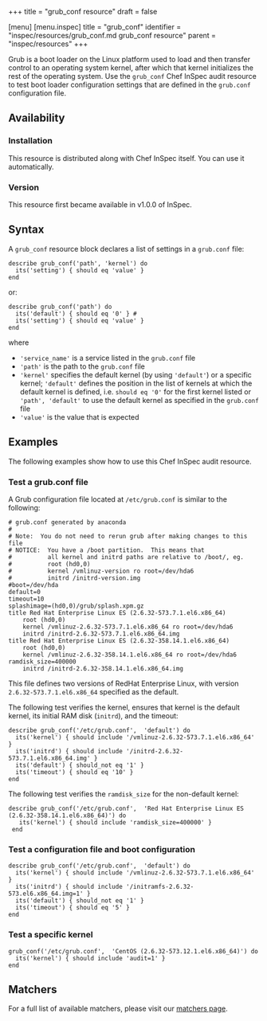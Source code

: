 +++
title = "grub_conf resource"
draft = false

[menu]
  [menu.inspec]
    title = "grub_conf"
    identifier = "inspec/resources/grub_conf.md grub_conf resource"
    parent = "inspec/resources"
+++


Grub is a boot loader on the Linux platform used to load and then transfer control to an operating system kernel, after which that kernel initializes the rest of the operating system. Use the `grub_conf` Chef InSpec audit resource to test boot loader configuration settings that are defined in the `grub.conf` configuration file.


## Availability

### Installation

This resource is distributed along with Chef InSpec itself. You can use it automatically.

### Version

This resource first became available in v1.0.0 of InSpec.

## Syntax

A `grub_conf` resource block declares a list of settings in a `grub.conf` file:

    describe grub_conf('path', 'kernel') do
      its('setting') { should eq 'value' }
    end

or:

    describe grub_conf('path') do
      its('default') { should eq '0' } #
      its('setting') { should eq 'value' }
    end

where

* `'service_name'` is a service listed in the `grub.conf` file
* `'path'` is the path to the `grub.conf` file
* `'kernel'` specifies the default kernel (by using `'default'`) or a specific kernel; `'default'` defines the position in the list of kernels at which the default kernel is defined, i.e. `should eq '0'` for the first kernel listed or `'path', 'default'` to use the default kernel as specified in the `grub.conf` file
* `'value'` is the value that is expected


## Examples

The following examples show how to use this Chef InSpec audit resource.

### Test a grub.conf file

A Grub configuration file located at `/etc/grub.conf` is similar to the following:

    # grub.conf generated by anaconda
    #
    # Note:  You do not need to rerun grub after making changes to this file
    # NOTICE:  You have a /boot partition.  This means that
    #          all kernel and initrd paths are relative to /boot/, eg.
    #          root (hd0,0)
    #          kernel /vmlinuz-version ro root=/dev/hda6
    #          initrd /initrd-version.img
    #boot=/dev/hda
    default=0
    timeout=10
    splashimage=(hd0,0)/grub/splash.xpm.gz
    title Red Hat Enterprise Linux ES (2.6.32-573.7.1.el6.x86_64)
        root (hd0,0)
        kernel /vmlinuz-2.6.32-573.7.1.el6.x86_64 ro root=/dev/hda6
        initrd /initrd-2.6.32-573.7.1.el6.x86_64.img
    title Red Hat Enterprise Linux ES (2.6.32-358.14.1.el6.x86_64)
        root (hd0,0)
        kernel /vmlinuz-2.6.32-358.14.1.el6.x86_64 ro root=/dev/hda6 ramdisk_size=400000
        initrd /initrd-2.6.32-358.14.1.el6.x86_64.img

This file defines two versions of RedHat Enterprise Linux, with version `2.6.32-573.7.1.el6.x86_64` specified as the default.

The following test verifies the kernel, ensures that kernel is the default kernel, its initial RAM disk (`initrd`), and the timeout:

    describe grub_conf('/etc/grub.conf',  'default') do
      its('kernel') { should include '/vmlinuz-2.6.32-573.7.1.el6.x86_64' }
      its('initrd') { should include '/initrd-2.6.32-573.7.1.el6.x86_64.img' }
      its('default') { should_not eq '1' }
      its('timeout') { should eq '10' }
    end

The following test verifies the `ramdisk_size` for the non-default kernel:

    describe grub_conf('/etc/grub.conf',  'Red Hat Enterprise Linux ES (2.6.32-358.14.1.el6.x86_64)') do
       its('kernel') { should include 'ramdisk_size=400000' }
     end

### Test a configuration file and boot configuration

    describe grub_conf('/etc/grub.conf',  'default') do
      its('kernel') { should include '/vmlinuz-2.6.32-573.7.1.el6.x86_64' }
      its('initrd') { should include '/initramfs-2.6.32-573.el6.x86_64.img=1' }
      its('default') { should_not eq '1' }
      its('timeout') { should eq '5' }
    end

### Test a specific kernel

    grub_conf('/etc/grub.conf',  'CentOS (2.6.32-573.12.1.el6.x86_64)') do
      its('kernel') { should include 'audit=1' }
    end


## Matchers

For a full list of available matchers, please visit our [matchers page](https://www.inspec.io/docs/reference/matchers/).
